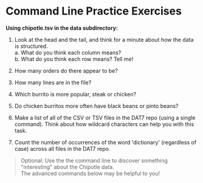 # Command Line Practice Exercises

**Using chipotle.tsv in the data subdirectory:**

1. Look at the head and the tail, and think for a minute about how the data is structured.  
   a. What do you think each column means?  
   b. What do you think each row means? Tell me!  

2. How many orders do there appear to be?

3. How many lines are in the file?

4. Which burrito is more popular, steak or chicken?

5. Do chicken burritos more often have black beans or pinto beans?

6. Make a list of all of the CSV or TSV files in the DAT7 repo (using a single command). Think about how wildcard characters can help you with this task.

7. Count the number of occurrences of the word 'dictionary' (regardless of case) across all files in the DAT7 repo.

> Optional: Use the the command line to discover something "interesting" about the Chipotle data.  
The advanced commands below may be helpful to you!